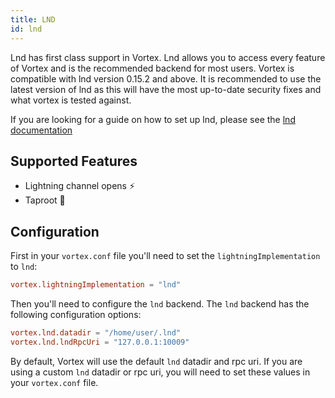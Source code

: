 ```yaml
---
title: LND
id: lnd
---
```


Lnd has first class support in Vortex. Lnd allows you to access every feature of Vortex and is the recommended backend
for most users. Vortex is compatible with lnd version 0.15.2 and above. It is recommended to use the latest version of
lnd as this will have the most up-to-date security fixes and what vortex is tested against.

If you are looking for a guide on how to set up lnd, please see
the [lnd documentation](https://docs.lightning.engineering/lightning-network-tools/lnd/run-lnd)

## Supported Features

- Lightning channel opens ⚡
- Taproot 🥕

## Configuration

First in your `vortex.conf` file you'll need to set the `lightningImplementation` to `lnd`:

```toml
vortex.lightningImplementation = "lnd"
```

Then you'll need to configure the `lnd` backend. The `lnd` backend has the following configuration options:

```toml
vortex.lnd.datadir = "/home/user/.lnd"
vortex.lnd.lndRpcUri = "127.0.0.1:10009"
```

By default, Vortex will use the default `lnd` datadir and rpc uri. If you are using a custom `lnd` datadir or rpc uri,
you will need to set these values in your `vortex.conf` file.

